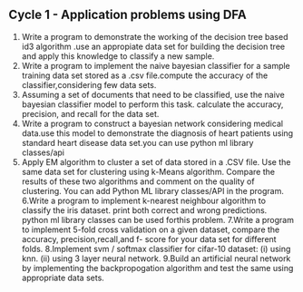## **Cycle 1 - Application problems using DFA**
  1. Write a program to demonstrate the working of the decision tree based
id3 algorithm .use an appropiate data set for building the decision tree and
apply this knowledge to classify a new sample. 
2. Write a program to implement the naive bayesian classifier for a sample
training data set stored as a .csv file.compute the accuracy of the
classifier,considering few data sets.
3. Assuming a set of documents that need to be classified, use the naive
bayesian classifier model to perform this task. calculate the accuracy,
precision, and recall for the data set.
4. Write a program to construct a bayesian network considering medical
data.use this model to demonstrate the diagnosis of heart patients using
standard heart disease data set.you can use python ml library classes/api
5. Apply EM algorithm to cluster a set of data stored in a .CSV file. Use
the same data set for clustering using k-Means algorithm. Compare the
results of these two algorithms and comment on the quality of clustering.
You can add Python ML library classes/API in the program.
6.Write a program to implement k-nearest neighbour algorithm to classify
the iris dataset. print both correct and wrong predictions. python ml library
classes can be used forthis problem.
7.Write a program to implement 5-fold cross validation on a given dataset,
compare the accuracy, precision,recall,and f- score for your data set for
different folds.
8.Implement svm / softmax classifier for cifar-10 dataset:
(i) using knn.
(ii) using 3 layer neural network.
9.Build an artificial neural network by implementing the backpropogation
algorithm and test the same using appropriate data sets.
